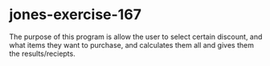 # jones-exercise-167
The purpose of this program is allow the user to select certain discount, and what items they want to purchase, and calculates them all and gives them the results/reciepts. 
